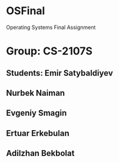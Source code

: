 # OSFinal
Operating Systems Final Assignment
# Group: CS-2107S
## Students: Emir Satybaldiyev
##           Nurbek Naiman
##           Evgeniy Smagin
##           Ertuar Erkebulan
##           Adilzhan Bekbolat
